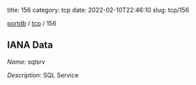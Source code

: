 title: 156
category: tcp
date: 2022-02-10T22:46:10
slug: tcp/156

[portdb](/) / [tcp](/category/tcp.html) / 156


## IANA Data

_Name:_ sqlsrv

_Description:_ SQL Service

